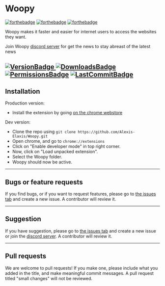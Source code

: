 # Woopy

[![forthebadge](https://forthebadge.com/images/badges/open-source.svg)](https://forthebadge.com) [![forthebadge](http://forthebadge.com/images/badges/built-with-love.svg)](http://forthebadge.com)  [![forthebadge](https://forthebadge.com/images/badges/made-with-javascript.svg)](https://forthebadge.com)

Woopy makes it faster and easier for internet users to access the websites they want.

Join Woopy [discord server](https://discord.gg/QzSQgsn) for get the news to stay abreast of the latest news 

[![VersionBadge](https://img.shields.io/chrome-web-store/v/ljkndohpgfnpdbocmfhlgbhhgdbnpmih) ![DownloadsBadge](https://img.shields.io/chrome-web-store/users/ljkndohpgfnpdbocmfhlgbhhgdbnpmih) ![PermissionsBadge](https://img.shields.io/github/manifest-json/permissions/Alexis-Elaxis/Woopy)](https://chrome.google.com/webstore/detail/woopy/ljkndohpgfnpdbocmfhlgbhhgdbnpmih)
[![LastCommitBadge](https://img.shields.io/github/last-commit/Alexis-Elaxis/Woopy)](https://github.com/Alexis-Elaxis/Woopy)
---
## Installation

Production version:
- Install the extension by going [on the chrome webstore](https://chrome.google.com/webstore/detail/woopy/ljkndohpgfnpdbocmfhlgbhhgdbnpmih)

Dev version:
- Clone the repo using `git clone https://github.com/Alexis-Elaxis/Woopy.git` 
- Open chrome, and go to `chrome://extensions`
- Click on "Enable developer mode" in top right corner.
- Now, click on "Load unpacked extension".
- Select the Woopy folder.
- Woopy should now be active.

---
## Bugs or feature requests
If you find bugs, or if you want to request features, please go to [the issues tab](https://github.com/Alexis-Elaxis/Woopy/issues) and create a new issue. A contributor will review it.

---
## Suggestion
If you have suggestion, please go to [the issues tab](https://github.com/Alexis-Elaxis/Woopy/issues) and create a new issue or join the [discord server](https://discord.gg/QzSQgsn). A contributor will review it.

---
## Pull requests
We are welcome to pull requests! If you make one, please include what you added in the title, and make meaningful commit messages. A pull request titled "small changes" will not be reviewed.
